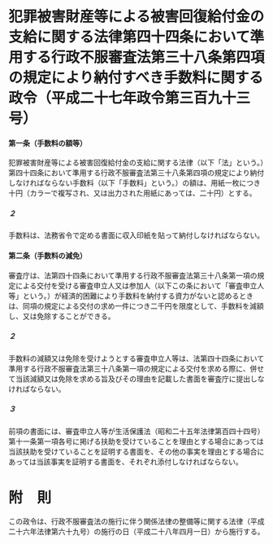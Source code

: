 # 犯罪被害財産等による被害回復給付金の支給に関する法律第四十四条において準用する行政不服審査法第三十八条第四項の規定により納付すべき手数料に関する政令（平成二十七年政令第三百九十三号）
#### 第一条（手数料の額等）
犯罪被害財産等による被害回復給付金の支給に関する法律（以下「法」という。）第四十四条において準用する行政不服審査法第三十八条第四項の規定により納付しなければならない手数料（以下「手数料」という。）の額は、用紙一枚につき十円（カラーで複写され、又は出力された用紙にあっては、二十円）とする。
##### ２
手数料は、法務省令で定める書面に収入印紙を貼って納付しなければならない。
#### 第二条（手数料の減免）
審査庁は、法第四十四条において準用する行政不服審査法第三十八条第一項の規定による交付を受ける審査申立人又は参加人（以下この条において「審査申立人等」という。）が経済的困難により手数料を納付する資力がないと認めるときは、同項の規定による交付の求め一件につき二千円を限度として、手数料を減額し、又は免除することができる。
##### ２
手数料の減額又は免除を受けようとする審査申立人等は、法第四十四条において準用する行政不服審査法第三十八条第一項の規定による交付を求める際に、併せて当該減額又は免除を求める旨及びその理由を記載した書面を審査庁に提出しなければならない。
##### ３
前項の書面には、審査申立人等が生活保護法（昭和二十五年法律第百四十四号）第十一条第一項各号に掲げる扶助を受けていることを理由とする場合にあっては当該扶助を受けていることを証明する書面を、その他の事実を理由とする場合にあっては当該事実を証明する書面を、それぞれ添付しなければならない。
# 附　則
この政令は、行政不服審査法の施行に伴う関係法律の整備等に関する法律（平成二十六年法律第六十九号）の施行の日（平成二十八年四月一日）から施行する。
